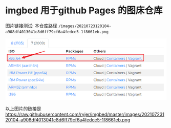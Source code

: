 # imgbed 用于github Pages 的图床仓库

图片链接测试: 
本仓库路径 `/images/20210723120104-a908df4013041c8d6ff79cf6a4fedce5-1f8661eb.png`

![测试图](/images/20210723120104-a908df4013041c8d6ff79cf6a4fedce5-1f8661eb.png)

以上图片的链接是 https://raw.githubusercontent.com/ryjer/imgbed/master/images/20210723120104-a908df4013041c8d6ff79cf6a4fedce5-1f8661eb.png
